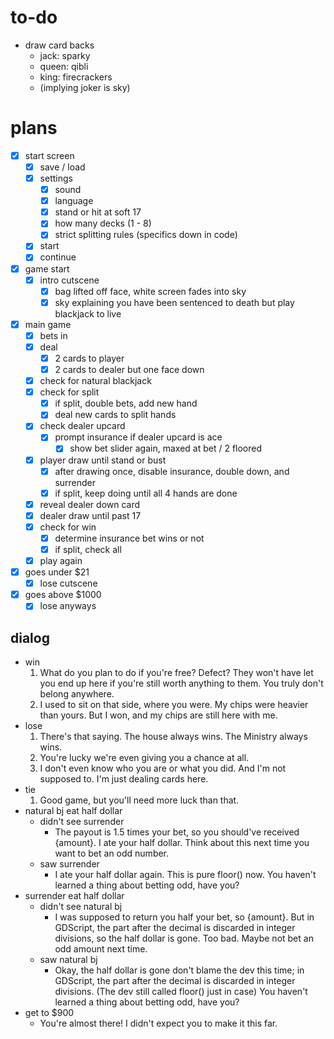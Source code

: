 # to-do

- draw card backs
	- jack: sparky
	- queen: qibli
	- king: firecrackers
	- (implying joker is sky)

# plans

- [x] start screen
	- [x] save / load
	- [x] settings
		- [x] sound
		- [x] language
		- [x] stand or hit at soft 17
		- [x] how many decks (1 - 8)
		- [x] strict splitting rules (specifics down in code)
	- [x] start
	- [x] continue
- [x] game start
	- [x] intro cutscene
		- [x] bag lifted off face, white screen fades into sky
		- [x] sky explaining you have been sentenced to death but play blackjack to live
- [x] main game
	- [x] bets in
	- [x] deal
		- [x] 2 cards to player
		- [x] 2 cards to dealer but one face down
	- [x] check for natural blackjack
	- [x] check for split
		- [x] if split, double bets, add new hand
		- [x] deal new cards to split hands
	- [x] check dealer upcard
		- [x] prompt insurance if dealer upcard is ace
			- [x] show bet slider again, maxed at bet / 2 floored
	- [x] player draw until stand or bust
		- [x] after drawing once, disable insurance, double down, and surrender
		- [x] if split, keep doing until all 4 hands are done
	- [x] reveal dealer down card
	- [x] dealer draw until past 17
	- [x] check for win
		- [x] determine insurance bet wins or not
		- [x] if split, check all
	- [x] play again
- [x] goes under $21
	- [x] lose cutscene
- [x] goes above $1000
	- [x] lose anyways

## dialog

- win
	1. What do you plan to do if you're free? Defect? They won't have let you end up here if you're still worth anything to them. You truly don't belong anywhere.
	2. I used to sit on that side, where you were. My chips were heavier than yours. But I won, and my chips are still here with me.
- lose
	1. There's that saying. The house always wins. The Ministry always wins.
	2. You're lucky we're even giving you a chance at all.
	3. I don't even know who you are or what you did. And I'm not supposed to. I'm just dealing cards here.
- tie
	1. Good game, but you'll need more luck than that.
- natural bj eat half dollar
	- didn't see surrender
		- The payout is 1.5 times your bet, so you should've received {amount}. I ate your half dollar. Think about this next time you want to bet an odd number.
	- saw surrender
		- I ate your half dollar again. This is pure floor() now. You haven't learned a thing about betting odd, have you?
- surrender eat half dollar
	- didn't see natural bj
		- I was supposed to return you half your bet, so {amount}. But in GDScript, the part after the decimal is discarded in integer divisions, so the half dollar is gone. Too bad. Maybe not bet an odd amount next time.
	- saw natural bj
		- Okay, the half dollar is gone don't blame the dev this time; in GDScript, the part after the decimal is discarded in integer divisions. (The dev still called floor() just in case) You haven't learned a thing about betting odd, have you?
- get to $900
	- You're almost there! I didn't expect you to make it this far.
